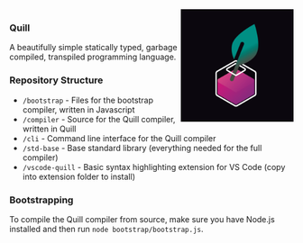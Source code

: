 <img src="./quill.png" height="200px" align="right">

### Quill
A beautifully simple statically typed, garbage compiled, transpiled programming language.

### Repository Structure
- `/bootstrap` - Files for the bootstrap compiler, written in Javascript
- `/compiler` - Source for the Quill compiler, written in Quill
- `/cli` - Command line interface for the Quill compiler
- `/std-base` - Base standard library (everything needed for the full compiler)
- `/vscode-quill` - Basic syntax highlighting extension for VS Code (copy into extension folder to install)

### Bootstrapping
To compile the Quill compiler from source, make sure you have Node.js installed and then run `node bootstrap/bootstrap.js`.